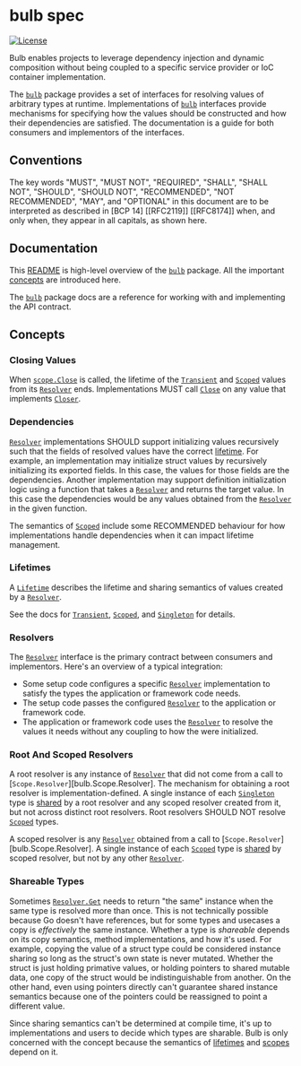 # bulb spec

[![License](https://img.shields.io/badge/License-BSD_3--Clause-blue.svg)](https://opensource.org/licenses/BSD-3-Clause)

Bulb enables projects to leverage dependency injection and dynamic composition without being coupled to a specific service provider or IoC container implementation.

The [`bulb`][bulb-package] package provides a set of interfaces for resolving values of arbitrary types at runtime. Implementations of [`bulb`][bulb-package] interfaces provide mechanisms for specifying how the values should be constructed and how their dependencies are satisfied. The documentation is a guide for both consumers and implementors of the interfaces.

## Conventions

The key words "MUST", "MUST NOT", "REQUIRED", "SHALL", "SHALL NOT", "SHOULD", "SHOULD NOT", "RECOMMENDED", "NOT RECOMMENDED", "MAY", and "OPTIONAL" in this document are to be interpreted as described in [BCP 14] [[RFC2119]] [[RFC8174]] when, and only when, they appear in all capitals, as shown here.

## Documentation

This [README](./README.md) is high-level overview of the [`bulb`][bulb-package] package. All the important [concepts](#concepts) are introduced here.

The [`bulb`][bulb-package] package docs are a reference for working with and implementing the API contract.

## Concepts

### Closing Values

When [`scope.Close`][bulb.Scope.Close] is called, the lifetime of the [`Transient`][bulb.Transient] and [`Scoped`][bulb.Scoped] values from its [`Resolver`][bulb.Resolver] ends. Implementations MUST call [`Close`][bulb.Closer.Close] on any value that implements [`Closer`][bulb.Closer].

### Dependencies

[`Resolver`][bulb.Resolver] implementations SHOULD support initializing values recursively such that the fields of resolved values have the correct [lifetime](#lifetimes). For example, an implementation may initialize struct values by recursively initializing its exported fields. In this case, the values for those fields are the dependencies. Another implementation may support definition initialization logic using a function that takes a [`Resolver`][bulb.Resolver] and returns the target value. In this case the dependencies would be any values obtained from the [`Resolver`][bulb.Resolver] in the given function.

The semantics of [`Scoped`][bulb.Scoped] include some RECOMMENDED behaviour for how implementations handle dependencies when it can impact lifetime management.

### Lifetimes

A [`Lifetime`][bulb.Lifetime] describes the lifetime and sharing semantics of values created by a [`Resolver`][bulb.Resolver].

See the docs for [`Transient`][bulb.Transient], [`Scoped`][bulb.Scoped], and [`Singleton`][bulb.Singleton] for details.

### Resolvers

The [`Resolver`][bulb.Resolver] interface is the primary contract between consumers and implementors. Here's an overview of a typical integration:

- Some setup code configures a specific [`Resolver`][bulb.Resolver] implementation to satisfy the types the application or framework code needs.
- The setup code passes the configured [`Resolver`][bulb.Resolver] to the application or framework code.
- The application or framework code uses the [`Resolver`][bulb.Resolver] to resolve the values it needs without any coupling to how the were initialized.

### Root And Scoped Resolvers

A root resolver is any instance of [`Resolver`][bulb.Resolver] that did not come from a call to [`Scope.Resolver`][bulb.Scope.Resolver]. The mechanism for obtaining a root resolver is implementation-defined. A single instance of each [`Singleton`][bulb.Singleton] type is [shared](#shareable-types) by a root resolver and any scoped resolver created from it, but not across distinct root resolvers. Root resolvers SHOULD NOT resolve [`Scoped`][bulb.Scoped] types.

A scoped resolver is any [`Resolver`][bulb.Resolver] obtained from a call to [`Scope.Resolver`][bulb.Scope.Resolver]. A single instance of each [`Scoped`][bulb.Scoped] type is [shared](#shareable-types) by scoped resolver, but not by any other [`Resolver`][bulb.Resolver].

### Shareable Types

Sometimes [`Resolver.Get`][bulb.Resolver.Get] needs to return "the same" instance when the same type is resolved more than once. This is not technically possible because Go doesn't have references, but for some types and usecases a copy is _effectively_ the same instance. Whether a type is _shareable_ depends on its copy semantics, method implementations, and how it's used. For example, copying the value of a struct type could be considered instance sharing so long as the struct's own state is never mutated. Whether the struct is just holding primative values, or holding pointers to shared mutable data, one copy of the struct would be indistinguishable from another. On the other hand, even using pointers directly can't guarantee shared instance semantics because one of the pointers could be reassigned to point a different value.

Since sharing semantics can't be determined at compile time, it's up to implementations and users to decide which types are sharable. Bulb is only concerned with the concept because the semantics of [lifetimes](#lifetimes) and [scopes](#root-and-scoped-resolvers) depend on it.

[bulb-package]: https://pkg.go.dev/github.com/bulbspec/spec/pkg/bulb
[bulb.Lifetime]: https://pkg.go.dev/github.com/bulbspec/spec/pkg/bulb#Lifetime
[bulb.Closer]: https://pkg.go.dev/github.com/bulbspec/spec/pkg/bulb#Closer
[bulb.Closer.Close]: https://pkg.go.dev/github.com/bulbspec/spec/pkg/bulb#Closer.Close
[bulb.Resolver]: https://pkg.go.dev/github.com/bulbspec/spec/pkg/bulb#Resolver
[bulb.Resolver.Get]: https://pkg.go.dev/github.com/bulbspec/spec/pkg/bulb#Resolver.Get
[bulb.Scope.Close]: https://pkg.go.dev/github.com/bulbspec/spec/pkg/bulb#Scope.Close
[bulb.Scoped]: https://pkg.go.dev/github.com/bulbspec/spec/pkg/bulb#Scoped
[bulb.Singleton]: https://pkg.go.dev/github.com/bulbspec/spec/pkg/bulb#Singleton
[bulb.Transient]: https://pkg.go.dev/github.com/bulbspec/spec/pkg/bulb#Transient
